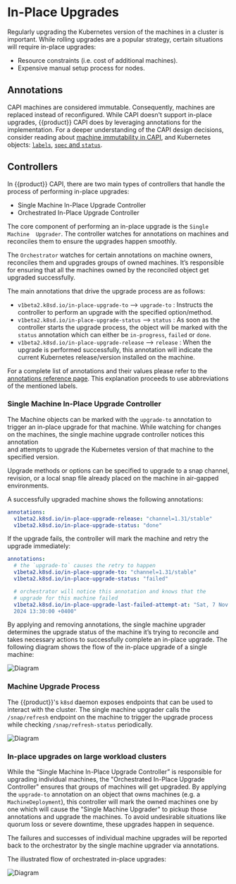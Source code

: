 # In-Place Upgrades

Regularly upgrading the Kubernetes version of the machines in a cluster 
is important. While rolling upgrades are a popular strategy, certain 
situations will require in-place upgrades:

- Resource constraints (i.e. cost of additional machines).
- Expensive manual setup process for nodes.

## Annotations

CAPI machines are considered immutable. Consequently, machines are replaced 
instead of reconfigured.
While CAPI doesn't support in-place upgrades, {{product}} CAPI does 
by leveraging annotations for the implementation.
For a deeper understanding of the CAPI design decisions, consider reading about 
[machine immutability in CAPI][1], and Kubernetes objects: [`labels`][2], 
[`spec` and `status`][3].

## Controllers

In {{product}} CAPI, there are two main types of controllers that handle the 
process of performing in-place upgrades:

- Single Machine In-Place Upgrade Controller
- Orchestrated In-Place Upgrade Controller

The core component of performing an in-place upgrade is the `Single Machine 
Upgrader`. The controller watches for annotations on machines and reconciles 
them to ensure the upgrades happen smoothly. 

The `Orchestrator` watches for certain annotations on 
machine owners, reconciles them and upgrades groups of owned machines. 
It’s responsible for ensuring that all the machines owned by the 
reconciled object get upgraded successfully.

The main annotations that drive the upgrade process are as follows:

- `v1beta2.k8sd.io/in-place-upgrade-to` --> `upgrade-to` : Instructs 
the controller to perform an upgrade with the specified option/method. 
- `v1beta2.k8sd.io/in-place-upgrade-status` --> `status` : As soon as the 
controller starts the upgrade process, the object will be marked with the 
`status` annotation which can either be `in-progress`, `failed` or `done`.
- `v1beta2.k8sd.io/in-place-upgrade-release` --> `release` : When the 
upgrade is performed successfully, this annotation will indicate the current 
Kubernetes release/version installed on the machine.

For a complete list of annotations and their values please 
refer to the [annotations reference page][4]. This explanation proceeds 
to use abbreviations of the mentioned labels.

### Single Machine In-Place Upgrade Controller

The Machine objects can be marked with the `upgrade-to` annotation to 
trigger an in-place upgrade for that machine. While watching for changes 
on the machines, the single machine upgrade controller notices this annotation  
and attempts to upgrade the Kubernetes version of that machine to the 
specified version.

Upgrade methods or options can be specified to upgrade to a snap channel, 
revision, or a local snap file already placed on the 
machine in air-gapped environments.

A successfully upgraded machine shows the following annotations:

```yaml
annotations:
  v1beta2.k8sd.io/in-place-upgrade-release: "channel=1.31/stable"
  v1beta2.k8sd.io/in-place-upgrade-status: "done"
```

If the upgrade fails, the controller will mark the machine and retry 
the upgrade immediately:

```yaml
annotations:
  # the `upgrade-to` causes the retry to happen
  v1beta2.k8sd.io/in-place-upgrade-to: "channel=1.31/stable"
  v1beta2.k8sd.io/in-place-upgrade-status: "failed"

  # orchestrator will notice this annotation and knows that the 
  # upgrade for this machine failed
  v1beta2.k8sd.io/in-place-upgrade-last-failed-attempt-at: "Sat, 7 Nov 
  2024 13:30:00 +0400"
```

By applying and removing annotations, the single machine 
upgrader determines the upgrade status of the machine it’s trying to 
reconcile and takes necessary actions to successfully complete an 
in-place upgrade. The following diagram shows the flow of the in-place 
upgrade of a single machine:

![Diagram][img-single-machine]

### Machine Upgrade Process

The {{product}}'s `k8sd` daemon exposes endpoints that can be used to 
interact with the cluster. The single machine upgrader calls the  
`/snap/refresh` endpoint on the machine to trigger the upgrade 
process while checking `/snap/refresh-status` periodically. 

![Diagram][img-k8sd-call]

### In-place upgrades on large workload clusters

While the “Single Machine In-Place Upgrade Controller” is responsible 
for upgrading individual machines, the "Orchestrated In-Place Upgrade 
Controller" ensures that groups of machines will get upgraded.
By applying the `upgrade-to` annotation on an object that owns machines 
(e.g. a `MachineDeployment`), this controller will mark the owned machines 
one by one which will cause the "Single Machine Upgrader" to pickup those 
annotations and upgrade the machines. To avoid undesirable situations
 like quorum loss or severe downtime, these upgrades happen in sequence. 

The failures and successes of individual machine upgrades will be reported back 
to the orchestrator by the single machine upgrader via annotations.

The illustrated flow of orchestrated in-place upgrades:

![Diagram][img-orchestrated]

<!-- IMAGES -->

[img-single-machine]: https://assets.ubuntu.com/v1/1200f040-single-machine.png
[img-k8sd-call]: https://assets.ubuntu.com/v1/518eb73a-k8sd-call.png
[img-orchestrated]: https://assets.ubuntu.com/v1/8f302a00-orchestrated.png

<!-- LINKS -->
[1]: https://cluster-api.sigs.k8s.io/user/concepts#machine-immutability-in-place-upgrade-vs-replace
[2]: https://kubernetes.io/docs/concepts/overview/working-with-objects/labels/
[3]: https://kubernetes.io/docs/concepts/overview/working-with-objects/#object-spec-and-status
[4]: ../reference/annotations.md

